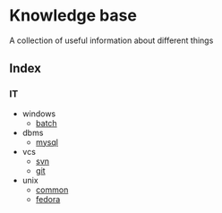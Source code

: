 Knowledge base
==============
A collection of useful information about different things

Index
-----
### IT
- windows
    - [batch](it/windows/batch.md)
- dbms
    - [mysql](it/dbms/mysql.md)
- vcs
    - [svn](it/vcs/svn.md)
    - [git](it/vcs/git.md)
- unix
    - [common](unix/common.md)
    - [fedora](unix/fedora.md)